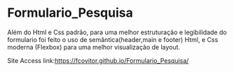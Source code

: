 # Formulario_Pesquisa
Além do Html e Css padrão, para uma melhor estruturação e legibilidade do formulario foi feito o uso de semântica(header,main e footer) Html,
e Css moderna (Flexbox) para uma melhor visualização de layout.

 Site Access link:https://fcovitor.github.io/Formulario_Pesquisa/
